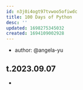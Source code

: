```yaml
---
id: n3j0i4ogt97tvwoo5ofiwdc
title: 100 Days of Python
desc: ''
updated: 1698275345032
created: 1694109002928
---
```


- author: @angela-yu

## t.2023.09.07

- 